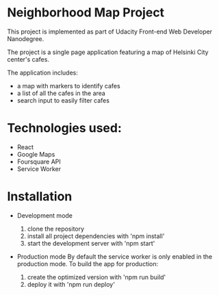 # Neighborhood Map Project

This project is implemented as part of Udacity Front-end Web Developer Nanodegree.

The project is a single page application featuring a map of Helsinki City center's cafes.

The application includes:

- a map with markers to identify cafes
- a list of all the cafes in the area
- search input to easily filter cafes

# Technologies used:
  - React
  - Google Maps
  - Foursquare API
  - Service Worker

# Installation
 - Development mode
	1. clone the repository
	2. install all project dependencies with 'npm install'
	3. start the development server with 'npm start'

 - Production mode
	By default the service worker is only enabled in the production mode. 
	To build the app for production:
	1. create the optimized version with 'npm run build'
	2. deploy it with 'npm run deploy'